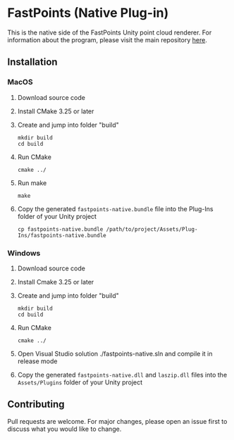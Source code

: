 # FastPoints (Native Plug-in)

This is the native side of the FastPoints Unity point cloud renderer. For information about the program, please visit the main repository [here](https://github.com/eliasnd/FastPoints).

## Installation

### MacOS

1. Download source code
2. Install CMake 3.25 or later
3. Create and jump into folder "build"

    ```
    mkdir build
    cd build
    ```
4. Run CMake
    ```
    cmake ../
    ```
5. Run make
    ```
    make
    ```
6. Copy the generated `fastpoints-native.bundle` file into the Plug-Ins folder of your Unity project
    ```
    cp fastpoints-native.bundle /path/to/project/Assets/Plug-Ins/fastpoints-native.bundle
    ```

### Windows

1. Download source code
2. Install Cmake 3.25 or later
3. Create and jump into folder "build"

    ```
    mkdir build
    cd build
    ```
4. Run CMake
    ```
    cmake ../
    ```
5. Open Visual Studio solution ./fastpoints-native.sln and compile it in release mode
6. Copy the generated `fastpoints-native.dll` and `laszip.dll` files into the `Assets/Plugins` folder of your Unity project

## Contributing

Pull requests are welcome. For major changes, please open an issue first
to discuss what you would like to change.